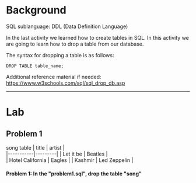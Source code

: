 # Background
SQL sublanguage: DDL (Data Definition Language)

In the last activity we learned how to create tables in SQL. In this activity we are going to learn how to drop a table from our database.

The syntax for dropping a table is as follows:
```roomsql
DROP TABLE table_name;
```

Additional reference material if needed: https://www.w3schools.com/sql/sql_drop_db.asp

- - - 

# Lab

## Problem 1
song table
| title     | artist  |    	    
|-----------|---------|
| Let it be | Beatles |          
| Hotel California   | Eagles |
| Kashmir   | Led Zeppelin |

#### Problem 1: In the "problem1.sql", drop the table "song"
